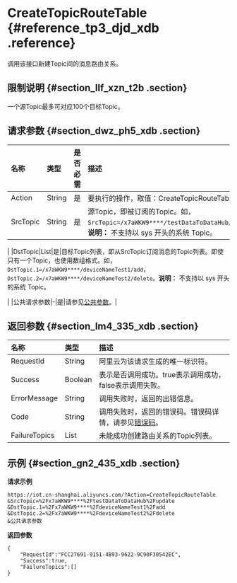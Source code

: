 # CreateTopicRouteTable {#reference_tp3_djd_xdb .reference}

调用该接口新建Topic间的消息路由关系。

## 限制说明 {#section_llf_xzn_t2b .section}

一个源Topic最多可对应100个目标Topic。

## 请求参数 {#section_dwz_ph5_xdb .section}

|名称|类型|是否必需|描述|
|:-|:-|:---|:-|
|Action|String|是|要执行的操作，取值：CreateTopicRouteTable。|
|SrcTopic|String|是|源Topic，即被订阅的Topic。如，`SrcTopic=/x7aWKW9****/testDataToDataHub/update`。**说明：** 不支持以 sys 开头的系统 Topic。

|
|DstTopic|List|是|目标Topic列表，即从SrcTopic订阅消息的Topic列表。即使只有一个Topic，也使用数组格式。如，`DstTopic.1=/x7aWKW9****/deviceNameTest1/add`，`DstTopic.2=/x7aWKW9****/deviceNameTest2/delete`。**说明：** 不支持以 sys 开头的系统 Topic。

|
|公共请求参数|-|是|请参见[公共参数](intl.zh-CN/云端开发指南/云端API参考/公共参数.md#)。|

## 返回参数 {#section_lm4_335_xdb .section}

|名称|类型|描述|
|:-|:-|:-|
|RequestId|String|阿里云为该请求生成的唯一标识符。|
|Success|Boolean|表示是否调用成功。true表示调用成功，false表示调用失败。|
|ErrorMessage|String|调用失败时，返回的出错信息。|
|Code|String|调用失败时，返回的错误码。错误码详情，请参见[错误码](intl.zh-CN/云端开发指南/云端API参考/错误码.md#)。|
|FailureTopics|List|未能成功创建路由关系的Topic列表。|

## 示例 {#section_gn2_435_xdb .section}

**请求示例**

```
https://iot.cn-shanghai.aliyuncs.com/?Action=CreateTopicRouteTable
&SrcTopic=%2Fx7aWKW9****%2FtestDataToDataHub%2Fupdate
&DstTopic.1=%2Fx7aWKW9****%2FdeviceNameTest1%2Fadd
&DstTopic.2=%2Fx7aWKW9****%2FdeviceNameTest2%2Fdelete
&公共请求参数
```

**返回参数**

```
{
    "RequestId":"FCC27691-9151-4B93-9622-9C90F30542EC",
    "Success":true,
    "FailureTopics":[]
}
```


